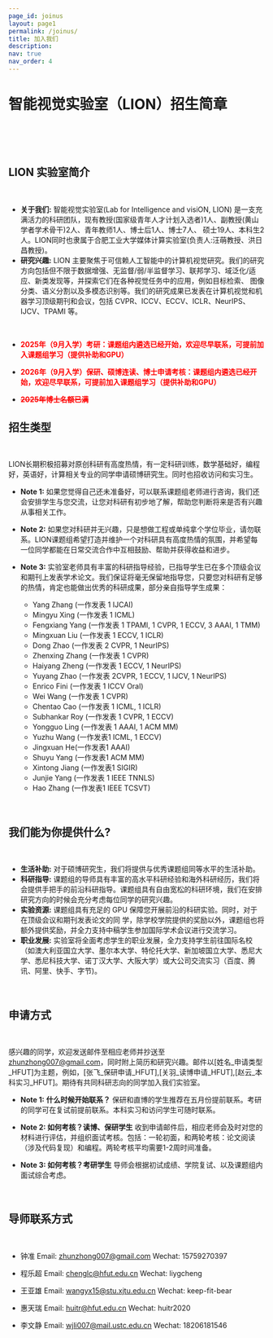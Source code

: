 ```yaml
---
page_id: joinus
layout: page1
permalink: /joinus/
title: 加入我们
description: 
nav: true
nav_order: 4
---
```


# 智能视觉实验室（LION）招生简章

<br />
<br />
<br />

## LION 实验室简介

<br />

* **关于我们:** 智能视觉实验室(Lab for Intelligence and visiON, LION) 是一支充满活力的科研团队，现有教授(国家级青年人才计划入选者)1人、副教授(黄山学者学术骨干)2人、青年教师1人、博士后1人、博士7人、 硕士19人、本科生2人。LION同时也隶属于合肥工业大学媒体计算实验室(负责人:汪萌教授、洪日昌教授)。
* **研究兴趣:** LION 主要聚焦于可信赖人工智能中的计算机视觉研究。我们的研究方向包括但不限于数据增强、无监督/弱/半监督学习、联邦学习、域泛化/适应、新类发现等，并探索它们在各种视觉任务中的应用，例如目标检索、 图像分类、语义分割以及多模态识别等。我们的研究成果已发表在计算机视觉和机器学习顶级期刊和会议，包括 CVPR、ICCV、ECCV、ICLR、NeurIPS、IJCV、TPAMI 等。

<br />

- <span style="color: red; font-weight: bold;">2025年（9月入学）考研：课题组内遴选已经开始，欢迎尽早联系，可提前加入课题组学习（提供补助和GPU）</span>

- <span style="color: red; font-weight: bold;">2026年（9月入学）保研、硕博连读、博士申请考核：课题组内遴选已经开始，欢迎尽早联系，可提前加入课题组学习（提供补助和GPU）</span>

- <span style="color: red; font-weight: bold;"><del>2025年博士名额已满</del></span>


## 招生类型

<br />

LION长期积极招募对原创科研有高度热情，有一定科研训练，数学基础好，编程好，英语好，计算相关专业的同学申请硕博研究生。同时也招收访问和实习生。

* **Note 1:** 如果您觉得自己还未准备好，可以联系课题组老师进行咨询，我们还会安排学生与您交流，让您对科研有初步地了解，帮助您判断将来是否有兴趣从事相关工作。
* **Note 2:** 如果您对科研并无兴趣，只是想做工程或单纯拿个学位毕业，请勿联系。LION课题组希望打造并维护一个对科研具有高度热情的氛围，并希望每一位同学都能在日常交流合作中互相鼓励、帮助并获得收益和进步。
* **Note 3:** 实验室老师具有丰富的科研指导经验，已指导学生已在多个顶级会议和期刊上发表学术论文。我们保证将毫无保留地指导您，只要您对科研有足够的热情，肯定也能做出优秀的科研成果，部分亲自指导学生成果：

    - Yang Zhang (一作发表 1 IJCAI)
    - Mingyu Xing (一作发表 1 ICML)
    - Fengxiang Yang (一作发表 1 TPAMI, 1 CVPR, 1 ECCV, 3 AAAI, 1 TMM)
    - Mingxuan Liu (一作发表 1 ECCV, 1 ICLR)
    - Dong Zhao (一作发表 2 CVPR, 1 NeurIPS)
    - Zhenxing Zhang (一作发表 1 CVPR)
    - Haiyang Zheng (一作发表 1 ECCV, 1 NeurIPS)
    - Yuyang Zhao (一作发表 2CVPR, 1 ECCV, 1 IJCV, 1 NeurIPS)
    - Enrico Fini (一作发表 1 ICCV Oral)
    - Wei Wang (一作发表 1 CVPR)
    - Chentao Cao (一作发表 1 ICML, 1 ICLR)
    - Subhankar Roy (一作发表 1 CVPR, 1 ECCV)
    - Yongguo Ling (一作发表 1 AAAI, 1 ACM MM)
    - Yuzhu Wang (一作发表1 ICML, 1 ECCV)
    - Jingxuan He(一作发表1 AAAI)
    - Shuyu Yang (一作发表1 ACM  MM)
    - Xintong Jiang (一作发表1 SIGIR)
    - Junjie Yang (一作发表 1 IEEE TNNLS)
    - Hao Zhang (一作发表1 IEEE TCSVT)
  
<br />

## 我们能为你提供什么?

<br />

* **生活补助:** 对于硕博研究生，我们将提供与优秀课题组同等水平的生活补助。
* **科研指导:** 课题组的导师具有丰富的高水平科研经验和海外科研经历，我们将会提供手把手的前沿科研指导。课题组具有自由宽松的科研环境，我们在安排研究方向的时候会充分考虑每位同学的研究兴趣。
* **实验资源:** 课题组具有充足的 GPU 保障您开展前沿的科研实验。同时，对于在顶级会议和期刊发表论文的同 学，除学校学院提供的奖励以外，课题组也将额外提供奖励，并全力支持中稿学生参加国际学术会议进行交流学习。
* **职业发展:** 实验室将全面考虑学生的职业发展，全力支持学生前往国际名校（如澳大利亚国立大学、墨尔本大学、特伦托大学、新加坡国立大学、悉尼大学、悉尼科技大学、诺丁汉大学、大阪大学）或大公司交流实习（百度、腾讯、阿里、快手、字节)。

<br />

## 申请方式

<br />

感兴趣的同学，欢迎发送邮件至相应老师并抄送至 zhunzhong007@gmail.com，同时附上简历和研究兴趣。邮件以[姓名_申请类型_HFUT]为主题，例如，[张飞_保研申请_HFUT],[关羽_读博申请_HFUT],[赵云_本科实习_HFUT]。期待有共同科研志向的同学加入我们实验室。

* **Note 1:** **什么时候开始联系？** 保研和直博的学生推荐在五月份提前联系。考研的同学可在复试前提前联系。本科实习和访问学生可随时联系。

* **Note 2: 如何考核？读博、保研学生** 收到申请邮件后，相应老师会及时对您的材料进行评估，并组织面试考核。包括：一轮初面，和两轮考核：论文阅读（涉及代码复现）和编程。两轮考核平均需要1-2周时间准备。

* **Note 3: 如何考核？考研学生** 导师会根据初试成绩、学院复试、以及课题组内面试综合考虑。

<br />

## 导师联系方式

<br />

* 钟准 Email: zhunzhong007@gmail.com Wechat: 15759270397

* 程乐超 Email: chenglc@hfut.edu.cn Wechat: liygcheng

* 王亚雄 Email: wangyx15@stu.xjtu.edu.cn Wechat: keep-fit-bear

* 惠天瑞 Email: huitr@hfut.edu.cn Wechat: huitr2020

* 李文静 Email: wjli007@mail.ustc.edu.cn Wechat: 18206181546